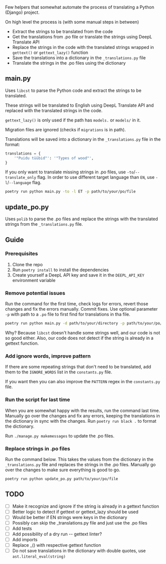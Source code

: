 Few helpers that somewhat automate the process of translating a Python (Django) project.

On high level the process is (with some manual steps in between)
- Extract the strings to be translated from the code
- Get the translations from .po file or translate the strings using DeepL Translate API
- Replace the strings in the code with the translated strings wrapped in `gettext()` or `gettext_lazy()` function
- Save the translations into a dictionary in the `_translations.py` file
- Translate the strings in the .po files using the dictionary

## main.py

Uses `libcst` to parse the Python code and extract the strings to be translated. 

These strings will be translated to English using DeepL Translate API and replaced with the translated strings in the code.

`gettext_lazy()` is only used if the path has `models.` or `models/` in it. 

Migration files are ignored (checks if `migrations` is in path).

Translations will be saved into a dictionary in the `_translations.py` file in the format:

```python
translations = {
    '"Puidu tüübid"': '"Types of wood"',
}
```

If you only want to translate missing strings in .po files, use `-to`/`--translate_only` flag. In order to use different target language than `EN`, use `-l`/`--language` flag.

```bash
poetry run python main.py -to -l ET -p path/to/your/po/file
```

## update_po.py

Uses `polib` to parse the .po files and replace the strings with the translated strings from the `_translations.py` file.

## Guide

### Prerequisites

1. Clone the repo
2. Run `poetry install` to install the dependencies
3. Create yourself a DeepL API key and save it in the `DEEPL_API_KEY` environment variable

### Remove potential issues

Run the command for the first time, check logs for errors, revert those changes and fix the errors manually. 
Commit fixes. Use optional parameter `-p` with path to a `.po` file to first find for translations in tha file.

```bash
poetry run python main.py -d path/to/your/directory -p path/to/your/po/file
```

Why? Because `libcst` doesn't handle some strings well, and our code is not so good either. 
Also, our code does not detect if the string is already in a gettext function.

### Add ignore words, improve pattern

If there are some repeating strings that don't need to be translated, add them to the `IGNORE_WORDS` list in the `constants.py` file.

If you want then you can also improve the `PATTERN` regex in the `constants.py` file.

### Run the script for last time

When you are somewhat happy with the results, run the command last time. Manually go over the changes and fix any errors, 
keeping the translations in the dictionary in sync with the changes. Run `poetry run black .` to format the dictionary.

Run `./manage.py makemessages` to update the .po files.

### Replace strings in .po files

Run the command below. This takes the values from the dictionary in the `_translations.py` file and replaces the strings in the .po files. 
Manually go over the changes to make sure everything is good to go.

```bash
poetry run python update_po.py path/to/your/po/file
```

## TODO

- [ ] Make it recognize and ignore if the string is already in a gettext function
- [ ] Better logic to detect if gettext or gettext_lazy should be used
- [ ] Would be better if EN strings were keys in the dictionary
- [ ] Possibly can skip the _translations.py file and just use the .po files
- [ ] Add tests
- [ ] Add possibility of a dry run -- gettext linter?
- [ ] Add imports
- [ ] Replace _() with respective gettext function
- [ ] Do not save translations in the dictionary with double quotes, use `ast.literal_eval(string)`
